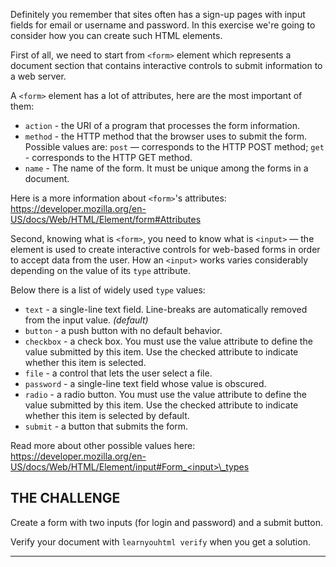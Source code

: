Definitely you remember that sites often has a sign-up pages with input fields for email or username and password. In this exercise we're going to consider how you can create such HTML elements.

First of all, we need to start from `<form>` element which represents a document section that contains interactive controls to submit information to a web server.

A `<form>` element has a lot of attributes, here are the most important of them:

* `action` - the URI of a program that processes the form information.
* `method` - the HTTP method that the browser uses to submit the form. Possible values are: `post` — corresponds to the HTTP POST method;
`get` - corresponds to the HTTP GET method.
* `name` - The name of the form. It must be unique among the forms in a document.

Here is a more information about `<form>`'s attributes: https://developer.mozilla.org/en-US/docs/Web/HTML/Element/form#Attributes

Second, knowing what is `<form>`, you need to know what is `<input>` — the element is used to create interactive controls for web-based forms in order to accept data from the user. How an `<input>` works varies considerably depending on the value of its `type` attribute.

Below there is a list of widely used `type` values:

* `text` - a single-line text field. Line-breaks are automatically removed from the input value. _(default)_
* `button` - a push button with no default behavior.
* `checkbox` - a check box. You must use the value attribute to define the value submitted by this item. Use the checked attribute to indicate whether this item is selected.
* `file` - a control that lets the user select a file.
* `password` - a single-line text field whose value is obscured.
* `radio` - a radio button. You must use the value attribute to define the value submitted by this item. Use the checked attribute to indicate whether this item is selected by default.
* `submit` - a button that submits the form.

Read more about other possible values here: https://developer.mozilla.org/en-US/docs/Web/HTML/Element/input#Form_<input>\_types

## THE CHALLENGE

Create a form with two inputs (for login and password) and a submit button.

Verify your document with `learnyouhtml verify` when you get a solution.

---
